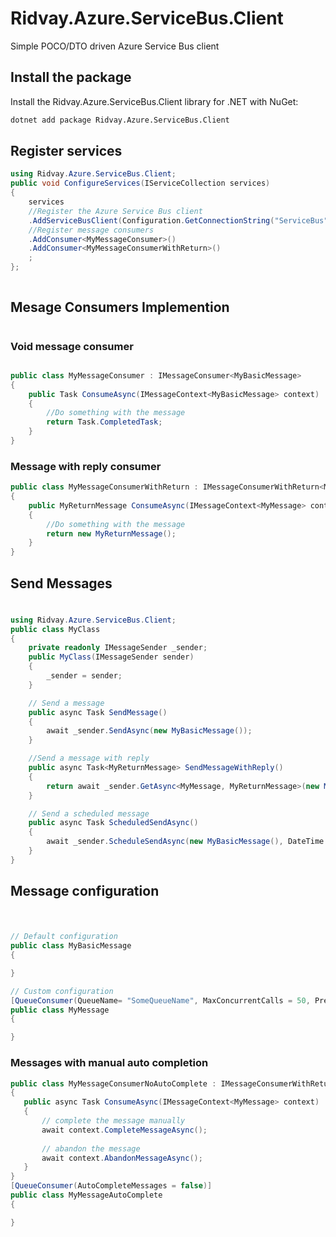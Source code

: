 # Ridvay.Azure.ServiceBus.Client

Simple POCO/DTO driven Azure Service Bus client

## Install the package

Install the Ridvay.Azure.ServiceBus.Client library for .NET with NuGet:

```bash
dotnet add package Ridvay.Azure.ServiceBus.Client
```

## Register services

``` csharp
using Ridvay.Azure.ServiceBus.Client;
public void ConfigureServices(IServiceCollection services)
{
    services
    //Register the Azure Service Bus client
    .AddServiceBusClient(Configuration.GetConnectionString("ServiceBus"))
    //Register message consumers
    .AddConsumer<MyMessageConsumer>()
    .AddConsumer<MyMessageConsumerWithReturn>()
    ;
};
  
```

## Mesage Consumers Implemention

#

### Void message consumer

``` csharp

public class MyMessageConsumer : IMessageConsumer<MyBasicMessage>
{
    public Task ConsumeAsync(IMessageContext<MyBasicMessage> context)
    {
        //Do something with the message
        return Task.CompletedTask;
    }
}

```

### Message with reply consumer

``` csharp
public class MyMessageConsumerWithReturn : IMessageConsumerWithReturn<MyMessage, MyReturnMessage>
{
    public MyReturnMessage ConsumeAsync(IMessageContext<MyMessage> context)
    {
        //Do something with the message
        return new MyReturnMessage();
    }
}
``` 

## Send Messages

#

``` csharp
using Ridvay.Azure.ServiceBus.Client;
public class MyClass
{
    private readonly IMessageSender _sender;
    public MyClass(IMessageSender sender)
    {
        _sender = sender;
    }

    // Send a message
    public async Task SendMessage()
    {
        await _sender.SendAsync(new MyBasicMessage());
    }

    //Send a message with reply
    public async Task<MyReturnMessage> SendMessageWithReply()
    {
        return await _sender.GetAsync<MyMessage, MyReturnMessage>(new MyMessage());
    }

    // Send a scheduled message
    public async Task ScheduledSendAsync()
    {
        await _sender.ScheduleSendAsync(new MyBasicMessage(), DateTime.UtcNow.AddMinutes(15));
    }
}
```

## Message configuration

#

``` csharp  

// Default configuration
public class MyBasicMessage
{

}

// Custom configuration
[QueueConsumer(QueueName= "SomeQueueName", MaxConcurrentCalls = 50, PrefetchCount = 100, AutoCompleteMessages = false)]
public class MyMessage
{

}
```

### Messages with manual auto completion

 ``` csharp
public class MyMessageConsumerNoAutoComplete : IMessageConsumerWithReturn<MyMessageAutoComplete>
{
    public async Task ConsumeAsync(IMessageContext<MyMessage> context)
    {
        // complete the message manually
        await context.CompleteMessageAsync();
        
        // abandon the message
        await context.AbandonMessageAsync();
    }
}
[QueueConsumer(AutoCompleteMessages = false)]
public class MyMessageAutoComplete
{

}
```

```
